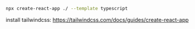 ```bash
npx create-react-app ./ --template typescript
```

install tailwindcss: https://tailwindcss.com/docs/guides/create-react-app